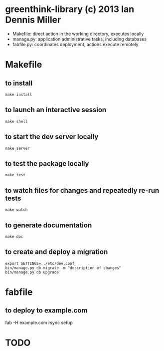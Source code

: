 # greenthink-library (c) 2013 Ian Dennis Miller

- Makefile: direct action in the working directory, executes locally
- manage.py: application administrative tasks, including databases
- fabfile.py: coordinates deployment, actions execute remotely

# Makefile

## to install

    make install

## to launch an interactive session

    make shell

## to start the dev server locally

    make server

## to test the package locally

    make test

## to watch files for changes and repeatedly re-run tests

    make watch

## to generate documentation

    make doc

## to create and deploy a migration

    export SETTINGS=../etc/dev.conf
    bin/manage.py db migrate -m "description of changes"
    bin/manage.py db upgrade

# fabfile

## to deploy to example.com

fab -H example.com rsync setup

# TODO
